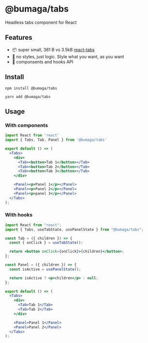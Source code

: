 # @bumaga/tabs

Headless tabs component for React

## Features

- 📦 super small, 381 B vs 3.5kB [react-tabs](https://github.com/reactjs/react-tabs) 
- 🚫 no styles, just logic. Style what you want, as you want
- 🎣 componsents and hooks API

## Install

```
npm install @bumaga/tabs
```

```
yarn add @bumaga/tabs
```

## Usage

### With components

```jsx
import React from 'react'
import { Tabs, Tab, Panel } from '@bumaga/tabs' 

export default () => (
  <Tabs>
    <div>
      <Tab><button>Tab 1</button></Tab>
      <Tab><button>Tab 2</button></Tab>
      <Tab><button>Tab 3</button></Tab>
    </div>

    <Panel><p>Panel 1</p></Panel>
    <Panel><p>Panel 2</p></Panel>
    <Panel><p>panel 3</p></Panel>
  </Tabs>
);
```

### With hooks

```jsx
import React from "react";
import { Tabs, useTabState, usePanelState } from "@bumaga/tabs";

const Tab = ({ children }) => {
  const { onClick } = useTabState();

  return <button onClick={onClick}>{children}</button>;
};

const Panel = ({ children }) => {
  const isActive = usePanelState();

  return isActive ? <p>children</p> : null;
};

export default () => (
  <Tabs>
    <div>
      <Tab>Tab 1</Tab>
      <Tab>Tab 2</Tab>
    </div>

    <Panel>Panel 1</Panel>
    <Panel>Panel 2</Panel>
  </Tabs>
);
```

